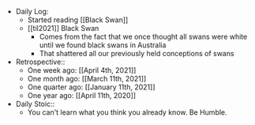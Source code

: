 - Daily Log:
    - Started reading [[Black Swan]]
    - [[til2021]] Black Swan
        - Comes from the fact that we once thought all swans were white until we found black swans in Australia
        - That shattered all our previously held conceptions of swans
- Retrospective::
    - One week ago: [[April 4th, 2021]]
    - One month ago: [[March 11th, 2021]]
    - One quarter ago: [[January 11th, 2021]]
    - One year ago: [[April 11th, 2020]]
- Daily Stoic::
    - You can't learn what you think you already know. Be Humble.
